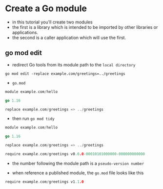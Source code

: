 # Create a Go module

- in this tutorial you'll create two modules
- the first is a library which is intended to be imported by other libraries or applications.
- the second is a caller application which will use the first.


## go mod edit

- redirect Go tools from its module path to the `local directory`

```shell
go mod edit -replace example.com/greetings=../greetings
```

- `go.mod` 

```go
module example.com/hello

go 1.16

replace example.com/greetings => ../greetings
```

- then run `go mod tidy`

```go
module example.com/hello

go 1.16

replace example.com/greetings => ../greetings

require example.com/greetings v0.0.0-00010101000000-000000000000
```

-  the number following the module path is a `pseudo-version number`

- when reference a published module, the `go.mod` file looks like this

```go
require example.com/greetings v1.1.0
```
